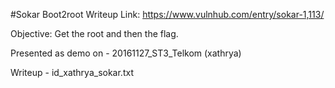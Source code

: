 #Sokar Boot2root Writeup 
Link: https://www.vulnhub.com/entry/sokar-1,113/

Objective:
	Get the root and then the flag.

Presented as demo on
	- 20161127_ST3_Telkom (xathrya)

Writeup
	- id_xathrya_sokar.txt
